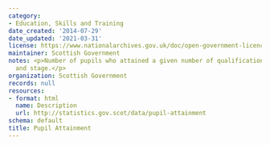 ```yaml
---
category:
- Education, Skills and Training
date_created: '2014-07-29'
date_updated: '2021-03-31'
license: https://www.nationalarchives.gov.uk/doc/open-government-licence/version/3/
maintainer: Scottish Government
notes: <p>Number of pupils who attained a given number of qualifications by level
  and stage.</p>
organization: Scottish Government
records: null
resources:
- format: html
  name: Description
  url: http://statistics.gov.scot/data/pupil-attainment
schema: default
title: Pupil Attainment
---
```

